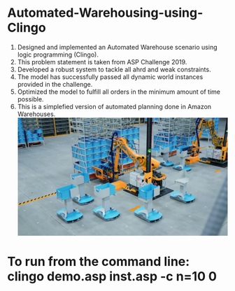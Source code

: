 # Automated-Warehousing-using-Clingo
1. Designed and implemented an Automated Warehouse scenario using logic programming (Clingo).
2. This problem statement is taken from ASP Challenge 2019.
3. Developed a robust system to tackle all ahrd and weak constraints.
4. The model has successfully passed all dynamic world instances provided in the challenge.
5. Optimized the model to fulfill all orders in the minimum amount of time possible.
6. This is a simplefied version of automated planning done in Amazon Warehouses.
 ![Example image of Automated Amazon Warehouse](Warehouse.jpg)

# To run from the command line: clingo demo.asp inst.asp -c n=10 0
